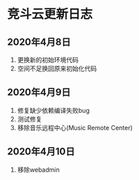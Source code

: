 # 竞斗云更新日志

## 2020年4月8日

1. 更换新的初始环境代码
2. 空间不足换回原来初始化代码

## 2020年4月9日

1. 修复缺少依赖编译失败bug
2. 测试修复
3. 移除音乐远程中心(Music Remote Center)

## 2020年4月10日

1. 移除webadmin
